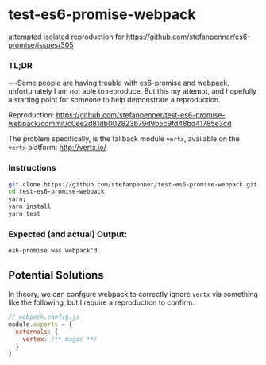 # test-es6-promise-webpack

attempted isolated reproduction for https://github.com/stefanpenner/es6-promise/issues/305

### TL;DR

~~Some people are having trouble with es6-promise and webpack, unfortunately I am
not able to reproduce. But this my attempt, and hopefully a starting point for
someone to help demonstrate a reproduction.

Reproduction: https://github.com/stefanpenner/test-es6-promise-webpack/commit/c0ee2d81db002823b79d9b5c9fd48bd41785e3cd

The problem specifically, is the fallback module `vertx`, available on the `vertx` platform: http://vertx.io/


### Instructions

```sh
git clone https://github.com/stefanpenner/test-es6-promise-webpack.git
cd test-es6-promise-webpack
yarn;
yarn install
yarn test
```

### Expected (and actual) Output:

```
es6-promise was webpack'd
```


## Potential Solutions

In theory, we can confgure webpack to correctly ignore `vertx` via something like the following, but I require a reproduction to confirm.

```js
// webpack.config.js
module.exports = {
  externals: {
    vertex: /** magic **/
  }
}
```
